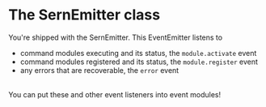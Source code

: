 # The SernEmitter class
You're shipped with the SernEmitter. This EventEmitter listens to
- command modules executing and its status, the `module.activate` event
- command modules registered and its status, the `module.register` event
- any errors that are recoverable, the `error` event

<br /> You can put these and other event listeners into event modules!
